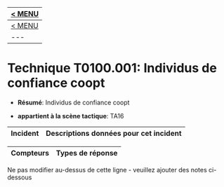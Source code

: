|[< MENU](../README.md)|
|---|
|[< MENU](../../README.md)|
|---|
# Technique T0100.001: Individus de confiance coopt

* **Résumé**: Individus de confiance coopt

* **appartient à la scène tactique**: TA16


|Incident |Descriptions données pour cet incident |
|-------- |-------------------- |



|Compteurs |Types de réponse |
|-------- |-------------- |


Ne pas modifier au-dessus de cette ligne - veuillez ajouter des notes ci-dessous